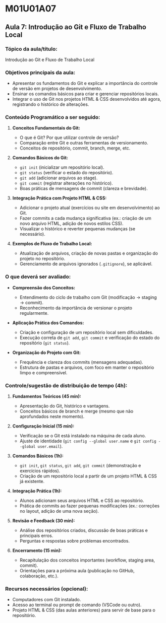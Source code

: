 # **M01U01A07**

## **Aula 7: Introdução ao Git e Fluxo de Trabalho Local**

### **Tópico da aula/título:**  
Introdução ao Git e Fluxo de Trabalho Local

### **Objetivos principais da aula:**  
- Apresentar os fundamentos do Git e explicar a importância do controle de versão em projetos de desenvolvimento.  
- Ensinar os comandos básicos para criar e gerenciar repositórios locais.  
- Integrar o uso de Git nos projetos HTML & CSS desenvolvidos até agora, registrando o histórico de alterações.

### **Conteúdo Programático a ser seguido:**  
1. **Conceitos Fundamentais do Git:**  
   - O que é Git? Por que utilizar controle de versão?  
   - Comparação entre Git e outras ferramentas de versionamento.  
   - Conceitos de repositório, commit, branch, merge, etc.  

2. **Comandos Básicos do Git:**  
   - `git init` (inicializar um repositório local).  
   - `git status` (verificar o estado do repositório).  
   - `git add` (adicionar arquivos ao stage).  
   - `git commit` (registrar alterações no histórico).  
   - Boas práticas de mensagens de commit (clareza e brevidade).  

3. **Integração Prática com Projeto HTML & CSS:**  
   - Adicionar o projeto atual (exercícios ou site em desenvolvimento) ao Git.  
   - Fazer commits a cada mudança significativa (ex.: criação de um novo arquivo HTML, adição de novos estilos CSS).  
   - Visualizar o histórico e reverter pequenas mudanças (se necessário).  

4. **Exemplos de Fluxo de Trabalho Local:**  
   - Atualização de arquivos, criação de novas pastas e organização do projeto no repositório.  
   - Gerenciamento de arquivos ignorados (`.gitignore`), se aplicável.  

### **O que deverá ser avaliado:**  
- **Compreensão dos Conceitos:**  
  - Entendimento do ciclo de trabalho com Git (modificação → staging → commit).  
  - Reconhecimento da importância de versionar o projeto regularmente.  

- **Aplicação Prática dos Comandos:**  
  - Criação e configuração de um repositório local sem dificuldades.  
  - Execução correta de `git add`, `git commit` e verificação do estado do repositório (`git status`).  

- **Organização do Projeto com Git:**  
  - Frequência e clareza dos commits (mensagens adequadas).  
  - Estrutura de pastas e arquivos, com foco em manter o repositório limpo e compreensível.  

### **Controle/sugestão de distribuição de tempo (4h):**  
1. **Fundamentos Teóricos (45 min):**  
   - Apresentação do Git, histórico e vantagens.  
   - Conceitos básicos de branch e merge (mesmo que não aprofundados neste momento).  

2. **Configuração Inicial (15 min):**  
   - Verificação se o Git está instalado na máquina de cada aluno.  
   - Ajuste de identidade (`git config --global user.name` e `git config --global user.email`).  

3. **Comandos Básicos (1h):**  
   - `git init`, `git status`, `git add`, `git commit` (demonstração e exercícios rápidos).  
   - Criação de um repositório local a partir de um projeto HTML & CSS já existente.  

4. **Integração Prática (1h):**  
   - Alunos adicionam seus arquivos HTML e CSS ao repositório.  
   - Prática de commits ao fazer pequenas modificações (ex.: correções no layout, adição de uma nova seção).  

5. **Revisão e Feedback (30 min):**  
   - Análise dos repositórios criados, discussão de boas práticas e principais erros.  
   - Perguntas e respostas sobre problemas encontrados.  

6. **Encerramento (15 min):**  
   - Recapitulação dos conceitos importantes (workflow, staging area, commit).  
   - Orientações para a próxima aula (publicação no GitHub, colaboração, etc.).  

### **Recursos necessários (opcional):**  
- Computadores com Git instalado.  
- Acesso ao terminal ou prompt de comando (VSCode ou outro).  
- Projeto HTML & CSS (das aulas anteriores) para servir de base para o repositório.
